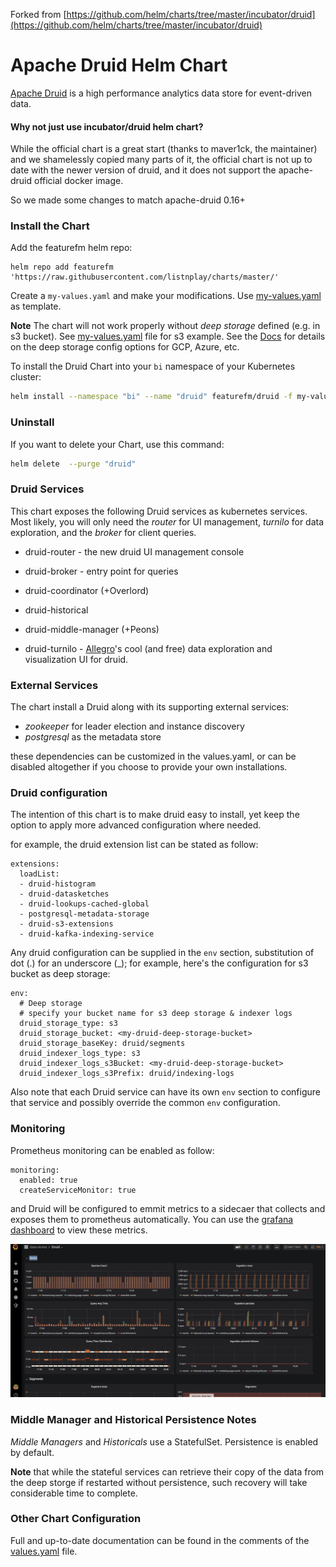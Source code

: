 Forked from [https://github.com/helm/charts/tree/master/incubator/druid](https://github.com/helm/charts/tree/master/incubator/druid)

# Apache Druid Helm Chart

[Apache Druid](https://druid.apache.org/) is a high performance analytics data store for event-driven data.

#### Why not just use incubator/druid helm chart?

While the official chart is a great start (thanks to maver1ck, the maintainer) 
and we shamelessly copied many parts of it,
the official chart is not up to date with the newer version of druid,
and it does not support the apache-druid official docker image.

So we made some changes to match apache-druid 0.16+

### Install the Chart

Add the featurefm helm repo:

```
helm repo add featurefm 'https://raw.githubusercontent.com/listnplay/charts/master/'
```

Create a `my-values.yaml` and make your modifications. Use [my-values.yaml](my-values.yaml) as template.


**Note** The chart will not work properly without *deep storage* defined (e.g. in s3 bucket). 
See [my-values.yaml](my-values.yaml) file for s3 example.
See the [Docs](https://druid.apache.org/docs/latest/configuration/index.html#deep-storage) 
for details on the deep storage config options for GCP, Azure, etc.


To install the Druid Chart into your `bi` namespace of your Kubernetes cluster:

```bash
helm install --namespace "bi" --name "druid" featurefm/druid -f my-values.yaml
```

### Uninstall
If you want to delete your Chart, use this command:

```bash
helm delete  --purge "druid"
```

### Druid Services

This chart exposes the following Druid services as kubernetes services.
Most likely, you will only need the *router* for UI management, *turnilo* for data exploration, 
and the *broker* for client queries.

- druid-router - the new druid UI management console
- druid-broker - entry point for queries
- druid-coordinator (+Overlord)
- druid-historical 
- druid-middle-manager (+Peons) 


- druid-turnilo - [Allegro](https://github.com/allegro/turnilo)'s 
cool (and free) data exploration and visualization UI for druid.

### External Services

The chart install a Druid along with its supporting external services: 

- *zookeeper* for leader election and instance discovery
- *postgresql* as the metadata store

these dependencies can be customized in the values.yaml,
or can be disabled altogether if you choose to provide your own installations.


### Druid configuration

The intention of this chart is to make druid easy to install, 
yet keep the option to apply more advanced configuration where needed.

for example, the druid extension list can be stated as follow:

    extensions:
      loadList:
      - druid-histogram
      - druid-datasketches
      - druid-lookups-cached-global
      - postgresql-metadata-storage
      - druid-s3-extensions
      - druid-kafka-indexing-service

Any druid configuration can be supplied in the `env` section, 
 substitution of dot (.) for an underscore (_);
for example, here's the configuration for s3 bucket as deep storage:

    env:
      # Deep storage
      # specify your bucket name for s3 deep storage & indexer logs
      druid_storage_type: s3
      druid_storage_bucket: <my-druid-deep-storage-bucket>
      druid_storage_baseKey: druid/segments
      druid_indexer_logs_type: s3
      druid_indexer_logs_s3Bucket: <my-druid-deep-storage-bucket>
      druid_indexer_logs_s3Prefix: druid/indexing-logs

Also note that each Druid service can have its own `env` section 
to configure that service and possibly override the common `env` configuration.

### Monitoring

Prometheus monitoring can be enabled as follow:
        
    monitoring:
      enabled: true
      createServiceMonitor: true

and Druid will be configured to emmit metrics to a sidecaer that collects and exposes them to prometheus automatically.
You can use the [grafana dashboard](druid-grafana-dashboard.json) to view these metrics.

![Grafana Dashboard](druid-grafana.png)

### Middle Manager and Historical Persistence Notes

_Middle Managers_ and _Historicals_ use a StatefulSet.
Persistence is enabled by default.

**Note** that while the stateful services can retrieve their copy of the data from the deep storge 
if restarted without persistence,
such recovery will take considerable time to complete.


### Other Chart Configuration

Full and up-to-date documentation can be found in the comments of the [values.yaml](values.yaml) file.
